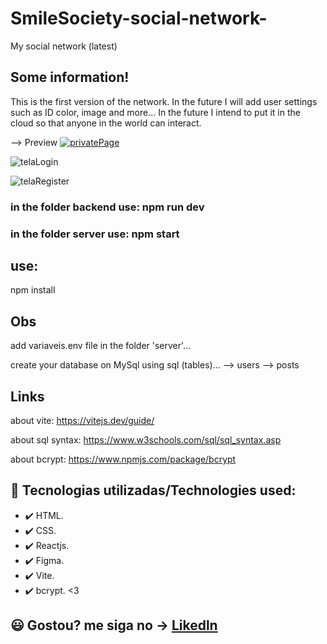 # SmileSociety-social-network-
My social network (latest)

## Some information!

This is the first version of the network. In the future I will add user settings such as ID color, image and more...
In the future I intend to put it in the cloud so that anyone in the world can interact.

--> Preview
[![privatePage](https://user-images.githubusercontent.com/97729476/200048172-d1335893-9b88-4496-bcf9-8e7d9f05a950.png)](url)

![telaLogin](https://user-images.githubusercontent.com/97729476/200048255-1e253e5c-01de-406f-8901-d6d07dbf056d.png)

![telaRegister](https://user-images.githubusercontent.com/97729476/200048333-81d3ddd5-9440-4c7a-93c1-81e0ccdba1ab.png)


### in the folder backend use: npm run dev

### in the folder server use: npm start 

## use:

npm install


## Obs
add variaveis.env file in the folder 'server'...

create your database on MySql using sql (tables)...
--> users
--> posts

## Links
about vite: https://vitejs.dev/guide/

about sql syntax: https://www.w3schools.com/sql/sql_syntax.asp

about bcrypt: https://www.npmjs.com/package/bcrypt
 
## 🚀 Tecnologias utilizadas/Technologies used:
- ✔️ HTML.
- ✔️ CSS.
- ✔️ Reactjs.
- ✔️ Figma.
- ✔️ Vite.
- ✔️ bcrypt.
<3 
## 😃 Gostou? me siga no -> [Likedln](https://www.linkedin.com/in/thales-ian-carlesso-975014214/)

